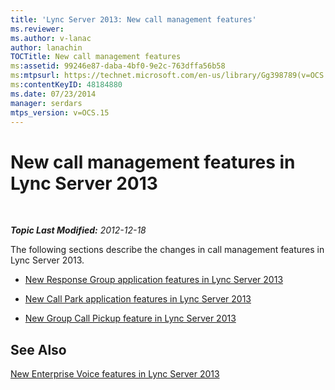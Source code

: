 ```yaml
---
title: 'Lync Server 2013: New call management features'
ms.reviewer: 
ms.author: v-lanac
author: lanachin
TOCTitle: New call management features
ms:assetid: 99246e87-daba-4bf0-9e2c-763dffa56b58
ms:mtpsurl: https://technet.microsoft.com/en-us/library/Gg398789(v=OCS.15)
ms:contentKeyID: 48184880
ms.date: 07/23/2014
manager: serdars
mtps_version: v=OCS.15
---
```


<div data-xmlns="http://www.w3.org/1999/xhtml">

<div class="topic" data-xmlns="http://www.w3.org/1999/xhtml" data-msxsl="urn:schemas-microsoft-com:xslt" data-cs="http://msdn.microsoft.com/en-us/">

<div data-asp="http://msdn2.microsoft.com/asp">

# New call management features in Lync Server 2013

</div>

<div id="mainSection">

<div id="mainBody">

<span> </span>

_**Topic Last Modified:** 2012-12-18_

The following sections describe the changes in call management features in Lync Server 2013.

  - [New Response Group application features in Lync Server 2013](lync-server-2013-new-response-group-application-features.md)

  - [New Call Park application features in Lync Server 2013](lync-server-2013-new-call-park-application-features.md)

  - [New Group Call Pickup feature in Lync Server 2013](lync-server-2013-new-group-call-pickup-feature.md)

<div>

## See Also


[New Enterprise Voice features in Lync Server 2013](lync-server-2013-new-enterprise-voice-features.md)  
  

</div>

</div>

<span> </span>

</div>

</div>

</div>

